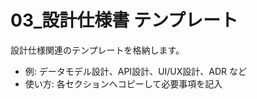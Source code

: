 # 03\_設計仕様書 テンプレート

設計仕様関連のテンプレートを格納します。

- 例: データモデル設計、API設計、UI/UX設計、ADR など
- 使い方: 各セクションへコピーして必要事項を記入
